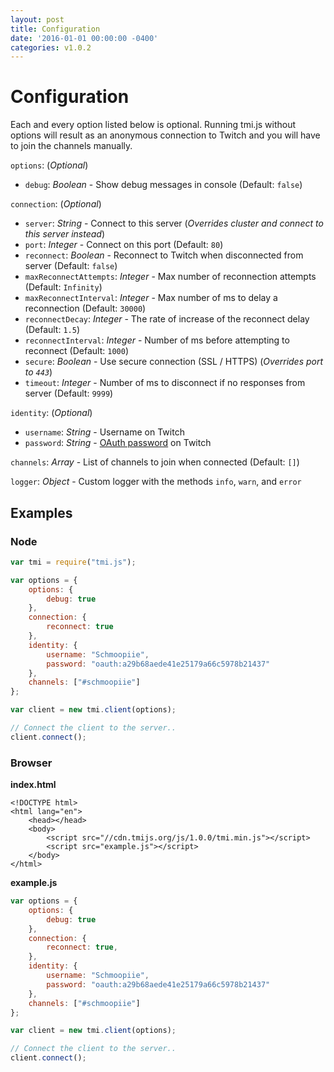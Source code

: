 ```yaml
---
layout: post
title: Configuration
date: '2016-01-01 00:00:00 -0400'
categories: v1.0.2
---
```


# Configuration

Each and every option listed below is optional. Running tmi.js without options will result as an anonymous connection to Twitch and you will have to join the channels manually.

`options`: \(_Optional_\)

* `debug`: _Boolean_ - Show debug messages in console \(Default: `false`\)

`connection`: \(_Optional_\)

* `server`: _String_ - Connect to this server \(_Overrides cluster and connect to this server instead_\)
* `port`: _Integer_ - Connect on this port \(Default: `80`\)
* `reconnect`: _Boolean_ - Reconnect to Twitch when disconnected from server \(Default: `false`\)
* `maxReconnectAttempts`: _Integer_ - Max number of reconnection attempts \(Default: `Infinity`\)
* `maxReconnectInterval`: _Integer_ - Max number of ms to delay a reconnection \(Default: `30000`\)
* `reconnectDecay`: _Integer_ - The rate of increase of the reconnect delay \(Default: `1.5`\)
* `reconnectInterval`: _Integer_ - Number of ms before attempting to reconnect \(Default: `1000`\)
* `secure`: _Boolean_ - Use secure connection \(SSL / HTTPS\) \(_Overrides port to `443`_\)
* `timeout`: _Integer_ - Number of ms to disconnect if no responses from server \(Default: `9999`\)

`identity`: \(_Optional_\)

* `username`: _String_ - Username on Twitch
* `password`: _String_ - [OAuth password](http://twitchapps.com/tmi/) on Twitch

`channels`: _Array_ - List of channels to join when connected \(Default: `[]`\)

`logger`: _Object_ - Custom logger with the methods `info`, `warn`, and `error`

## Examples

### Node

```javascript
var tmi = require("tmi.js");

var options = {
    options: {
        debug: true
    },
    connection: {
        reconnect: true
    },
    identity: {
        username: "Schmoopiie",
        password: "oauth:a29b68aede41e25179a66c5978b21437"
    },
    channels: ["#schmoopiie"]
};

var client = new tmi.client(options);

// Connect the client to the server..
client.connect();
```

### Browser

**index.html**

```markup
<!DOCTYPE html>
<html lang="en">
    <head></head>
    <body>
        <script src="//cdn.tmijs.org/js/1.0.0/tmi.min.js"></script>
        <script src="example.js"></script>
    </body>
</html>
```

**example.js**

```javascript
var options = {
    options: {
        debug: true
    },
    connection: {
        reconnect: true,
    },
    identity: {
        username: "Schmoopiie",
        password: "oauth:a29b68aede41e25179a66c5978b21437"
    },
    channels: ["#schmoopiie"]
};

var client = new tmi.client(options);

// Connect the client to the server..
client.connect();
```


